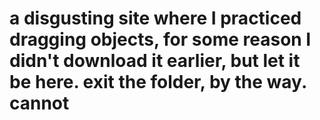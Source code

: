 # a disgusting site where I practiced dragging objects, for some reason I didn't download it earlier, but let it be here. exit the folder, by the way. cannot
